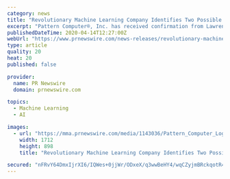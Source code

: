 ```yaml
---
category: news
title: "Revolutionary Machine Learning Company Identifies Two Possible Treatments for Intractable Breast Cancer Type"
excerpt: "Pattern Computer®, Inc. has received confirmation from Lawrence Berkeley National Laboratory that drug therapy combinations it identified"
publishedDateTime: 2020-04-14T12:27:00Z
webUrl: "https://www.prnewswire.com/news-releases/revolutionary-machine-learning-company-identifies-two-possible-treatments-for-intractable-breast-cancer-type-301038860.html"
type: article
quality: 20
heat: 20
published: false

provider:
  name: PR Newswire
  domain: prnewswire.com

topics:
  - Machine Learning
  - AI

images:
  - url: "https://mma.prnewswire.com/media/1143036/Pattern_Computer_Logo.jpg?p=facebook"
    width: 1712
    height: 898
    title: "Revolutionary Machine Learning Company Identifies Two Possible Treatments for Intractable Breast Cancer Type"

secured: "nFRvY64DmxIjrXI6/IQWes+0jjWr/ODxeX/q3wwBeHY4/wqCZyjmBRckqotR4JJO1d7WjJdblVzZwA4GDyAD5LGfwWOfiL3vlLoXMiISBbxpQM49miYh09V8d06xnHUn1NM6UIA5SToWWTyol4VWlg14VbHlVJv65JjiHJb+rS9/+7K1joUTc4v8WgT/7mR8cLJiEBf+Jk1iRzYLwUkTACSzrY0EtLMm+4RrRM0SAPlG+MS5ZUt3aQ1+YJb2ahRugIdxbFyoFyU4N3SEgAa8ESqNtrgQcZUO55QErCnkqxREnFQTpzhTC8OI3FBwpXtmpSODEen27CVGXpPogwRBFKTkJegPNy8/xPXJXEZ3UdGtlEmMmWZ6qsZCwMtU3MrSZfi+1Cr1pUD5nw5b8VFc6k6JGvsuihVj5mSARMtvww3TPgkuav2Ii5fpzVUhPgYcQ8s+gsIDepNSottWzRANzWAo/GYBB+7h71JsVw+n1hM=;IyYi+yA3vJVg7vO6nNyf6w=="
---
```


